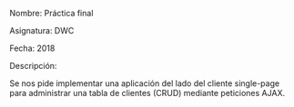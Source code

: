 Nombre: Práctica final

Asignatura: DWC

Fecha: 2018

Descripción:

Se nos pide implementar una aplicación del lado del cliente single-page para administrar una tabla de clientes (CRUD) mediante peticiones AJAX.
